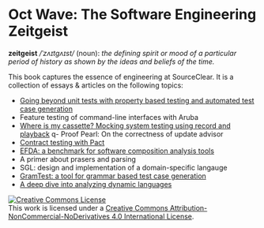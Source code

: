 # Oct Wave: The Software Engineering Zeitgeist

**zeitgeist** _/ˈzʌɪtɡʌɪst/_ (noun):
_the defining spirit or mood of a particular period of history as shown by the ideas and beliefs of the time._

This book captures the essence of engineering at SourceClear. It is a collection of essays & articles on the following topics:

- [Going beyond unit tests with property based testing and automated test case generation](chapters/01-Going%20beyond%20unit%20tests%20with%20property%20based%20testing%20and%20automated%20test%20case%20generation.md)
- Feature testing of command-line interfaces with Aruba
- [Where is my cassette? Mocking system testing using record and playback](chapters/03-where-is-my-casette.md)
q- Proof Pearl: On the correctness of update advisor
- [Contract testing with Pact](chapters/05-Contract%20testing%20with%20Pact.md)
- [EFDA: a benchmark for software composition analysis tools](chapters/06-EFDA:%20a%20benchmark%20for%20soqftware%20composition%20analysis%20tools.md)
- A primer about prasers and parsing
- SGL: design and implementation of a domain-specific langauge
- [GramTest: a tool for grammar based test case generation](chapters/09-GramTest:%20a%20tool%20for%20grammar%20based%20test%20case%20generation.md)
- [A deep dive into analyzing dynamic languages](chapters/10-A%20deep%20dive%20into%20analyzing%20dynamic%20languages.md)

<a rel="license" href="http://creativecommons.org/licenses/by-nc-nd/4.0/"><img alt="Creative Commons License" style="border-width:0" src="https://i.creativecommons.org/l/by-nc-nd/4.0/88x31.png" /></a><br />This work is licensed under a <a rel="license" href="http://creativecommons.org/licenses/by-nc-nd/4.0/">Creative Commons Attribution-NonCommercial-NoDerivatives 4.0 International License</a>.
